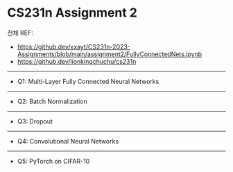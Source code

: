# CS231n Assignment 2

전체 REF:
* https://github.dev/xxayt/CS231n-2023-Assignments/blob/main/assignment2/FullyConnectedNets.ipynb
* https://github.dev/lionkingchuchu/cs231n

---
* Q1: Multi-Layer Fully Connected Neural Networks

---
* Q2: Batch Normalization

---
* Q3: Dropout

---
* Q4: Convolutional Neural Networks

---
* Q5: PyTorch on CIFAR-10

